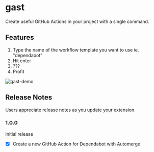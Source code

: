 # gast

Create useful GitHub Actions in your project with a single command.

## Features

1. Type the name of the workflow template you want to use ie. "dependabot"
2. Hit enter
3. ???
4. Profit

![gast-demo](https://github.com/akoskm/gast/assets/3111627/7e23d89f-bf3a-44ff-9895-e46318c506b5)

## Release Notes

Users appreciate release notes as you update your extension.

### 1.0.0

Initial release

- [x] Create a new GitHub Action for Dependabot with Automerge
